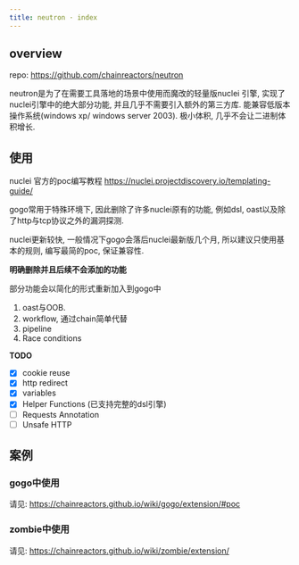 ```yaml
---
title: neutron · index
---
```


## overview

repo: https://github.com/chainreactors/neutron

neutron是为了在需要工具落地的场景中使用而魔改的轻量版nuclei 引擎, 实现了nuclei引擎中的绝大部分功能, 并且几乎不需要引入额外的第三方库. 能兼容低版本操作系统(windows xp/ windows server 2003). 极小体积, 几乎不会让二进制体积增长.



## 使用

nuclei 官方的poc编写教程 https://nuclei.projectdiscovery.io/templating-guide/

gogo常用于特殊环境下, 因此删除了许多nuclei原有的功能, 例如dsl, oast以及除了http与tcp协议之外的漏洞探测.

nuclei更新较快, 一般情况下gogo会落后nuclei最新版几个月, 所以建议只使用基本的规则, 编写最简的poc, 保证兼容性.

**明确删除并且后续不会添加的功能**

部分功能会以简化的形式重新加入到gogo中

1. oast与OOB.
2. workflow, 通过chain简单代替
3. pipeline
4. Race conditions

**TODO**

- [x] cookie reuse
- [x] http redirect
- [x] variables  
- [x] Helper Functions (已支持完整的dsl引擎)
- [ ] Requests Annotation
- [ ] Unsafe HTTP

## 案例

### gogo中使用

请见: https://chainreactors.github.io/wiki/gogo/extension/#poc



### zombie中使用

请见: https://chainreactors.github.io/wiki/zombie/extension/
